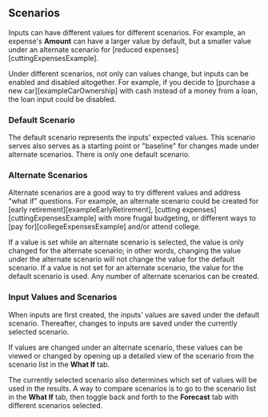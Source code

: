 ## Scenarios

Inputs can have different values for different scenarios. 
For example, an expense's __Amount__
can have a larger value by default, but a smaller value under an
alternate scenario for [reduced expenses][cuttingExpensesExample]. 

Under different scenarios, not only can values change, but inputs can be enabled and disabled altogether. For example, if you decide to [purchase a new car][exampleCarOwnership] with cash instead of a money from a loan, the loan input could be disabled.

### Default Scenario

The default scenario represents the inputs' expected
values. This scenario serves also  serves 
as a starting  point or "baseline" for changes made under alternate 
scenarios. There is only one default scenario.

### Alternate Scenarios

Alternate scenarios are a good way to try different values and address "what if" questions. For example, an alternate scenario could be created for [early retirement][exampleEarlyRetirement], [cutting expenses][cuttingExpensesExample] with more frugal budgeting, or different ways to [pay for][collegeExpensesExample] and/or attend college.

If a value is set while an alternate scenario is selected, the value is only changed for the alternate scenario; in other words, changing the value under the alternate scenario will not change the value for the default scenario. If a value is not set for an alternate scenario, the value for the default scenario is used. Any number of alternate scenarios can be created. 
 
### Input Values and Scenarios 

When inputs are first created, the inputs' values are saved
under the default scenario.  Thereafter, changes to inputs 
are saved under the currently selected scenario. 

If values are changed under an alternate scenario, these values can be 
viewed or changed by opening up a detailed view of the scenario
from the scenario list in the __What If__ tab. 

The currently selected scenario also determines which set of values
will be used in the results. A way to compare scenarios is to 
go to the scenario list in the __What If__ tab, then toggle
back and forth to the __Forecast__ tab with different scenarios
selected.
